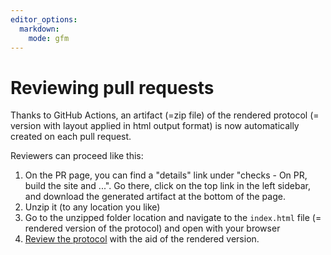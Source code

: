 ```yaml
---
editor_options:
  markdown:
    mode: gfm
---
```


# Reviewing pull requests

Thanks to GitHub Actions, an artifact (=zip file) of the rendered protocol (= version with layout applied in html output format) is now automatically created on each pull request.

Reviewers can proceed like this:

1.  On the PR page, you can find a "details" link under "checks - On PR, build the site and ...". Go there, click on the top link in the left sidebar, and download the generated artifact at the bottom of the page.
2.  Unzip it (to any location you like)
3.  Go to the unzipped folder location and navigate to the `index.html` file (= rendered version of the protocol) and open with your browser
4.  [Review the protocol](https://docs.github.com/en/github/collaborating-with-issues-and-pull-requests/commenting-on-a-pull-request) with the aid of the rendered version.
